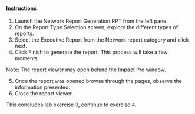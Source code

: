 #### Instructions

1. Launch the Network Report Generation RPT from the left pane. 
2. On the Report Type Selection screen, explore the different types of reports.
3. Select the Executive Report from the Network report category and click next.
4. Click Finish to generate the report. This process will take a few moments. 

  Note: The report viewer may open behind the Impact Pro window. 

5. Once the report was opened browse through the pages, observe the information presented. 
6. Close the report viewer. 

This concludes lab exercise 3, continue to exercise 4.

